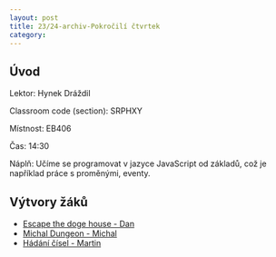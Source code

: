 ```yaml
---
layout: post
title: 23/24-archiv-Pokročilí čtvrtek
category:
---
```


## Úvod

Lektor: Hynek Dráždil

Classroom code (section): SRPHXY

Místnost: EB406

Čas: 14:30

Náplň: Učíme se programovat v jazyce JavaScript od základů, což je například práce s proměnými, eventy.

## Výtvory žáků
- [Escape the doge house - Dan](https://studio.code.org/projects/applab/zZyrSaBj1APe1mRLN3FBv98VIKdoQtHmau_XF1x2W6g)
- [Michal Dungeon - Michal](https://studio.code.org/projects/applab/bKtmDO_uqRaJaFQHspc_Ezg1JkgedXqy_xy46oOgtGQ)
- [Hádání čísel - Martin](https://studio.code.org/projects/applab/HRY0wR77BUjhWsFeybX6VB4GL3Cdl_a9kFweBGdho04)
  
